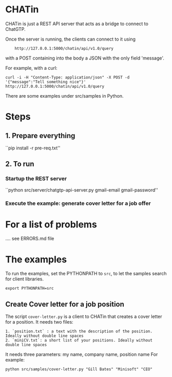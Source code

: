 # CHATin

CHATin is just a REST API server that acts as a bridge to connect to ChatGTP.

Once the server is running, the clients can connect to it using

        http://127.0.0.1:5000/chatin/api/v1.0/query

with a POST containing into the body a JSON with the only field 'message'.

For example, with a curl:

    curl -i -H "Content-Type: application/json" -X POST -d '{"message":"Tell something nice"}' http://127.0.0.1:5000/chatin/api/v1.0/query

There are some examples under src/samples in Python.


# Steps

## 1. Prepare everything

``pip install -r pre-req.txt''

## 2. To run

### Startup the REST server

``python src/server/chatgtp-api-server.py gmail-email gmail-password''

### Execute the example: generate cover letter for a job offer

# For a list of problems 
.... see ERRORS.md file


# The examples

To run the examples, set the PYTHONPATH to `src`, to let the samples search for client libraries.

    export PYTHONPATH=src

## Create Cover letter for a job position

The script `cover-letter.py` is a client to CHATin that creates a cover letter for a position.
It needs two files:

    1. `position.txt` : a text with the description of the position. Ideally without double line spaces
    2. `miniCV.txt`: a short list of your positions. Ideally without double line spaces

It needs three parameters: my name, company name, position name
For example:

    python src/samples/cover-letter.py "Gill Bates" "Minisoft" "CEO"

